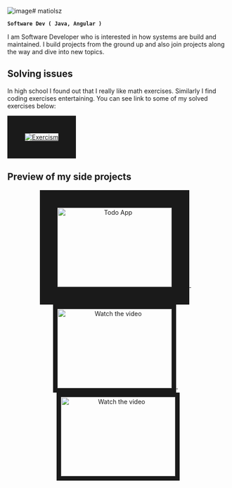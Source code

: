 ![image](https://github.com/matiolsz/matiolsz/assets/28234840/406d4e9c-6b3a-4f06-a1ff-04ba843c4f8a)# matiolsz

**` Software Dev ( Java, Angular ) `**

I am Software Developer who is interested in how systems are build and maintained. I build projects from the ground up and also join projects along the way and
dive into new topics. 

## Solving issues
In high school I found out that I really like math exercises. Similarly I find coding exercises entertaining. You can see link to some of my solved exercises below: 

<a href="https://exercism.org/profiles/matiolsz" target="_blank">
 <img src="https://avatars.githubusercontent.com/u/5624255?s=200&v=4" alt="Exercism"  border="40" />
</a>

## Preview of my side projects
<p align="middle"> 
<a href="https://youtu.be/KKcMnoBBaYU" target="_blank">
 <img src="http://i3.ytimg.com/vi/KKcMnoBBaYU/hqdefault.jpg" alt="Todo App" width="260" height="180" border="40" />
</a>
  &nbsp;&nbsp;&nbsp;
<a href="https://youtu.be/KKcMnoBBaYU" target="_blank">
 <img src="http://i3.ytimg.com/vi/KKcMnoBBaYU/hqdefault.jpg" alt="Watch the video" width="260" height="180" border="10" />
</a>
    &nbsp;&nbsp;&nbsp;
<a href="https://youtu.be/KKcMnoBBaYU" target="_blank">
 <img src="http://i3.ytimg.com/vi/KKcMnoBBaYU/hqdefault.jpg" alt="Watch the video" width="260" height="180" border="10" />
</a>
</p>
<!--
**matiolsz/matiolsz** is a ✨ _special_ ✨ repository because its `README.md` (this file) appears on your GitHub profile.

Here are some ideas to get you started:

- 🔭 I’m currently working on ...
- 🌱 I’m currently learning ...
- 👯 I’m looking to collaborate on ...
- 🤔 I’m looking for help with ...
- 💬 Ask me about ...
- 📫 How to reach me: ...
- 😄 Pronouns: ...
- ⚡ Fun fact: ...
-->
